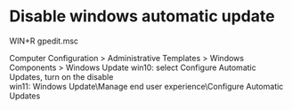 # Disable windows automatic update

WIN+R gpedit.msc

Computer Configuration > Administrative Templates > Windows Components > Windows Update win10: select Configure Automatic Updates, turn on the disable \
win11: Windows Update\Manage end user experience\Configure Automatic Updates
